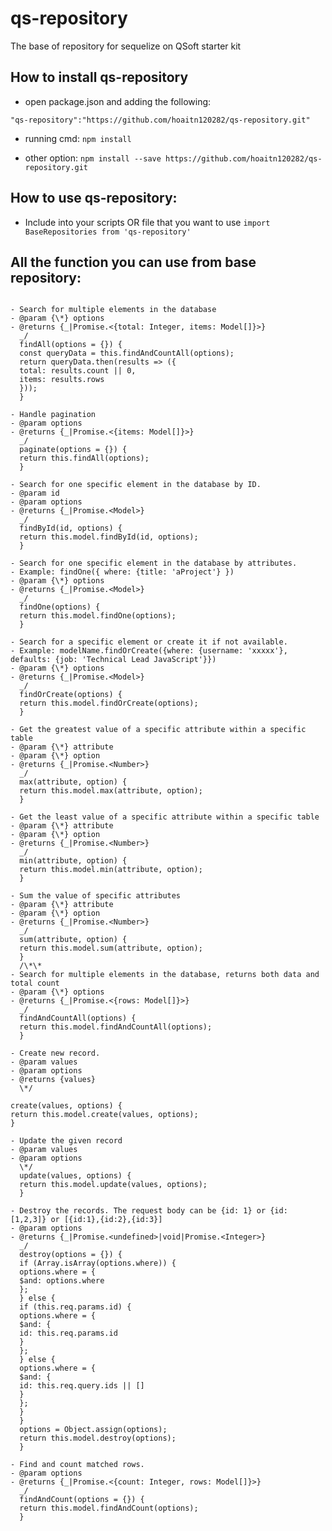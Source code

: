 # qs-repository

The base of repository for sequelize on QSoft starter kit

## How to install qs-repository

- open package.json and adding the following:

`"qs-repository":"https://github.com/hoaitn120282/qs-repository.git"`

- running cmd:
  `npm install`

- other option:
  `npm install --save https://github.com/hoaitn120282/qs-repository.git`

## How to use qs-repository:

- Include into your scripts OR file that you want to use
  `import BaseRepositories from 'qs-repository'`

## All the function you can use from base repository:

```

- Search for multiple elements in the database
- @param {\*} options
- @returns {_|Promise.<{total: Integer, items: Model[]}>}
  _/
  findAll(options = {}) {
  const queryData = this.findAndCountAll(options);
  return queryData.then(results => ({
  total: results.count || 0,
  items: results.rows
  }));
  }

```
```
- Handle pagination
- @param options
- @returns {_|Promise.<{items: Model[]}>}
  _/
  paginate(options = {}) {
  return this.findAll(options);
  }

```

```
- Search for one specific element in the database by ID.
- @param id
- @param options
- @returns {_|Promise.<Model>}
  _/
  findById(id, options) {
  return this.model.findById(id, options);
  }
```
```
- Search for one specific element in the database by attributes.
- Example: findOne({ where: {title: 'aProject'} })
- @param {\*} options
- @returns {_|Promise.<Model>}
  _/
  findOne(options) {
  return this.model.findOne(options);
  }
```

```
- Search for a specific element or create it if not available.
- Example: modelName.findOrCreate({where: {username: 'xxxxx'}, defaults: {job: 'Technical Lead JavaScript'}})
- @param {\*} options
- @returns {_|Promise.<Model>}
  _/
  findOrCreate(options) {
  return this.model.findOrCreate(options);
  }
```

```
- Get the greatest value of a specific attribute within a specific table
- @param {\*} attribute
- @param {\*} option
- @returns {_|Promise.<Number>}
  _/
  max(attribute, option) {
  return this.model.max(attribute, option);
  }
```

```
- Get the least value of a specific attribute within a specific table
- @param {\*} attribute
- @param {\*} option
- @returns {_|Promise.<Number>}
  _/
  min(attribute, option) {
  return this.model.min(attribute, option);
  }
```

```
- Sum the value of specific attributes
- @param {\*} attribute
- @param {\*} option
- @returns {_|Promise.<Number>}
  _/
  sum(attribute, option) {
  return this.model.sum(attribute, option);
  }
  /\*\*
- Search for multiple elements in the database, returns both data and total count
- @param {\*} options
- @returns {_|Promise.<{rows: Model[]}>}
  _/
  findAndCountAll(options) {
  return this.model.findAndCountAll(options);
  }
```

```
- Create new record.
- @param values
- @param options
- @returns {values}
  \*/

create(values, options) {
return this.model.create(values, options);
}

```

```
- Update the given record
- @param values
- @param options
  \*/
  update(values, options) {
  return this.model.update(values, options);
  }

```

```
- Destroy the records. The request body can be {id: 1} or {id: [1,2,3]} or [{id:1},{id:2},{id:3}]
- @param options
- @returns {_|Promise.<undefined>|void|Promise.<Integer>}
  _/
  destroy(options = {}) {
  if (Array.isArray(options.where)) {
  options.where = {
  $and: options.where
  };
  } else {
  if (this.req.params.id) {
  options.where = {
  $and: {
  id: this.req.params.id
  }
  };
  } else {
  options.where = {
  $and: {
  id: this.req.query.ids || []
  }
  };
  }
  }
  options = Object.assign(options);
  return this.model.destroy(options);
  }

```

```
- Find and count matched rows.
- @param options
- @returns {_|Promise.<{count: Integer, rows: Model[]}>}
  _/
  findAndCount(options = {}) {
  return this.model.findAndCount(options);
  }
```
